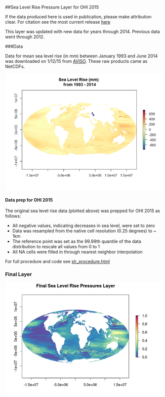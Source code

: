 ##Sea Level Rise Pressure Layer for OHI 2015 

If the data produced here is used in publication, please make attribution clear. For citation see the most current release [here](https://github.com/OHI-Science/ohiprep/releases)

This layer was updated with new data for years through 2014. Previous data went through 2012.  


###Data
  
Data for mean sea level rise (in mm) between January 1993 and June 2014 was downloaded on 1/12/15 from [AVISO](http://www.aviso.altimetry.fr/en/data/products/ocean-indicators-products/mean-sea-level/products-images.html). These raw products came as NetCDFs.


![](./images/slr_mm_raster_93_14.png)


#### Data prep for OHI 2015

The original sea level rise data (plotted above) was prepped for OHI 2015 as follows:

- All negative values, indicating decreases in sea level, were set to zero  
- Data was resampled from the native cell resolution (0.25 degrees) to ~ 1km
- The reference point was set as the 99.99th quantile of the data distribution to rescale all values from 0 to 1
- All NA cells were filled in through nearest neighbor interpolation


For full procedure and code see [slr_procedure.html](https://github.com/OHI-Science/ohiprep/blob/master/globalprep/AVISO-SeaLevelRise/v2015/slr_create_layer.html)

### Final Layer

![](./images/slr_final.png)